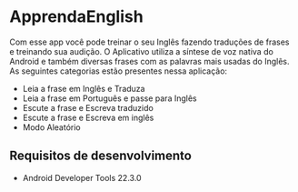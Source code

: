 # ApprendaEnglish

Com esse app você pode treinar o seu Inglês fazendo traduções de frases e treinando sua audição. O Aplicativo utiliza a síntese de voz nativa do Android e também diversas frases com as palavras mais usadas do Inglês. As seguintes categorias estão presentes nessa aplicação:

- Leia a frase em Inglês e Traduza
- Leia a frase em Português e passe para Inglês
- Escute a frase e Escreva traduzido
- Escute a frase e Escreva em inglês
- Modo Aleatório

## Requisitos de desenvolvimento

- Android Developer Tools 22.3.0